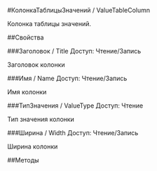 
#КолонкаТаблицыЗначений / ValueTableColumn

    
    
Колонка таблицы значений.


  
  
##Свойства
    
###Заголовок / Title
Доступ: Чтение/Запись
    
    
Заголовок колонки


  
  
###Имя / Name
Доступ: Чтение/Запись
    
    
Имя колонки


  
  
###ТипЗначения / ValueType
Доступ: Чтение
    
    
Тип значения колонки


  
  
###Ширина / Width
Доступ: Чтение/Запись
    
    
Ширина колонки


  
  
##Методы
    